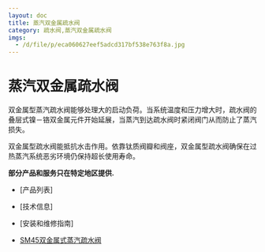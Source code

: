```yaml
---
layout: doc
title: 蒸汽双金属疏水阀
category: 疏水阀,蒸汽双金属疏水阀
imgs:
  - /d/file/p/eca060627eef5adcd317bf538e763f8a.jpg
---
```


# 蒸汽双金属疏水阀

双金属型蒸汽疏水阀能够处理大的启动负荷。当系统温度和压力增大时，疏水阀的叠层式镍－铬双金属元件开始延展，当蒸汽到达疏水阀时紧闭阀门从而防止了蒸汽损失。

双金属型疏水阀能抵抗水击作用。依靠钛质阀瓣和阀座，双金属型疏水阀确保在过热蒸汽系统恶劣环境仍保持超长使用寿命。

**部分产品和服务只在特定地区提供.**

- [产品列表]
- [技术信息]
- [安装和维修指南]

- [SM45双金属式蒸汽疏水阀](/bimetallic/SM45.html 'SM45双金属式蒸汽疏水阀')
